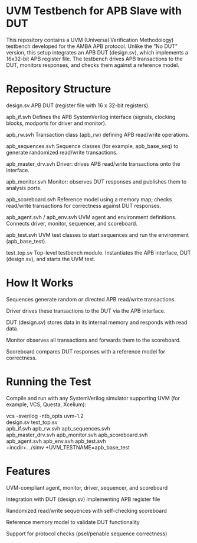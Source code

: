 
# UVM Testbench for APB Slave with DUT

This repository contains a UVM (Universal Verification Methodology) testbench developed for the AMBA APB protocol.
Unlike the “No DUT” version, this setup integrates an APB DUT (design.sv), which implements a 16x32-bit APB register file.
The testbench drives APB transactions to the DUT, monitors responses, and checks them against a reference model.

# Repository Structure

design.sv
APB DUT (register file with 16 x 32-bit registers).

apb_if.svh
Defines the APB SystemVerilog interface (signals, clocking blocks, modports for driver and monitor).

apb_rw.svh
Transaction class (apb_rw) defining APB read/write operations.

apb_sequences.svh
Sequence classes (for example, apb_base_seq) to generate randomized read/write transactions.

apb_master_drv.svh
Driver: drives APB read/write transactions onto the interface.

apb_monitor.svh
Monitor: observes DUT responses and publishes them to analysis ports.

apb_scoreboard.svh
Reference model using a memory map; checks read/write transactions for correctness against DUT responses.

apb_agent.svh / apb_env.svh
UVM agent and environment definitions. Connects driver, monitor, sequencer, and scoreboard.

apb_test.svh
UVM test classes to start sequences and run the environment (apb_base_test).

test_top.sv
Top-level testbench module. Instantiates the APB interface, DUT (design.sv), and starts the UVM test.


# How It Works

Sequences generate random or directed APB read/write transactions.

Driver drives these transactions to the DUT via the APB interface.

DUT (design.sv) stores data in its internal memory and responds with read data.

Monitor observes all transactions and forwards them to the scoreboard.

Scoreboard compares DUT responses with a reference model for correctness.



# Running the Test

Compile and run with any SystemVerilog simulator supporting UVM (for example, VCS, Questa, Xcelium):

vcs -sverilog -ntb_opts uvm-1.2 \
design.sv test_top.sv \
apb_if.svh apb_rw.svh apb_sequences.svh \
apb_master_drv.svh apb_monitor.svh apb_scoreboard.svh \
apb_agent.svh apb_env.svh apb_test.svh \
+incdir+.
./simv +UVM_TESTNAME=apb_base_test



# Features

UVM-compliant agent, monitor, driver, sequencer, and scoreboard

Integration with DUT (design.sv) implementing APB register file

Randomized read/write sequences with self-checking scoreboard

Reference memory model to validate DUT functionality

Support for protocol checks (psel/penable sequence correctness)
